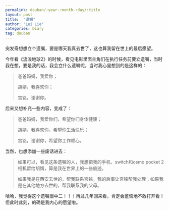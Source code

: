```yaml
---
permalink: douban/:year-:month-:day/:title
layout: post
title:  "遗嘱"
author: "Lei Lie"
categories: Diary
tag: douban
---
```


突发奇想想立个遗嘱，要是哪天我真去世了，这也算我留在世上的最后愿望。

今年看《流浪地球2》的时候，看见电影里面主角们在执行任务前要立遗嘱，当时我在想，要是我的话，我会立什么遗嘱呢，当时我心里想到的是这样的：

> 爸爸妈妈，我爱你；
> 
> 胡婧，我喜欢你；
> 
> 宫铭，谢谢你。

后来又想补充一些内容，变成了：

> 爸爸妈妈，我爱你们，希望你们身体健康；
> 
> 胡婧，我喜欢你，希望你生活快乐；
> 
> 宫铭，谢谢你，希望你工作顺心。

当然，也想添加一些废话进去：

> 如果可以，看见这条遗嘱的人，我想把我的手机、switch和osmo pocket 2相机留给胡婧，算是我在世界上的一些痕迹。
> 
> 如果我是在西安去世的，帮我联系宫铭，我的后事让宫铭帮我处理；如果我是在其他地方去世的，帮我联系我的父母。

哈哈，我觉得这个遗嘱很中二！！！再过几年回来看，肯定会羞恼地不敢打开看！但此时此刻，的确是我内心的愿望啦。